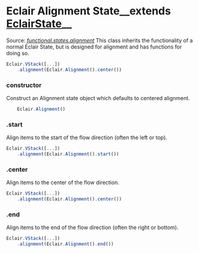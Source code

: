 # Eclair Alignment State__extends [EclairState](https://github.com/SamGarlick/Eclair/tree/main/docs/functional/states/state.md)__<br/>

Source: [_functional.states.alignment_](https://github.com/SamGarlick/Eclair/tree/main/src/functional/states/alignment.js)
This class inherits the functionality of a normal Eclair State, but is designed for alignment and has functions for doing so. 
```javascript
Eclair.VStack([...])
    .alignment(Eclair.Alignment().center())
```
### constructor
Construct an Alignment state object which defaults to centered alignment.
```javascript
    Eclair.Alignment()
```
### .start
Align items to the start of the flow direction (often the left or top).
```javascript
Eclair.VStack([...])
    .alignment(Eclair.Alignment().start())
```
### .center
Align items to the center of the flow direction.
```javascript
Eclair.VStack([...])
    .alignment(Eclair.Alignment().center())
```
### .end
Align items to the end of the flow direction (often the right or bottom).
```javascript
Eclair.VStack([...])
    .alignment(Eclair.Alignment().end())
```